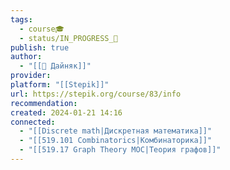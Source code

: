```yaml
---
tags:
  - course🎓
  - status/IN_PROGRESS_🌿
publish: true
author:
  - "[[👤 Дайняк]]"
provider: 
platform: "[[Stepik]]"
url: https://stepik.org/course/83/info
recommendation: 
created: 2024-01-21 14:16
connected:
  - "[[Discrete math|Дискретная математика]]"
  - "[[519.101 Combinatorics|Комбинаторика]]"
  - "[[519.17 Graph Theory MOC|Теория графов]]"
---
```




